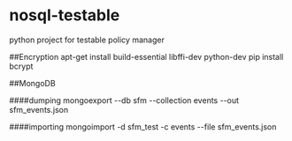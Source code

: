 # nosql-testable
python project for testable policy manager

##Encryption
apt-get install build-essential libffi-dev python-dev
pip install bcrypt

##MongoDB

####dumping
mongoexport --db sfm --collection events --out sfm_events.json

####importing
mongoimport -d sfm_test -c events --file sfm_events.json

